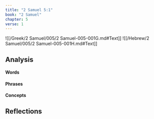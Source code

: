 ```yaml
---
title: "2 Samuel 5:1"
book: "2 Samuel"
chapter: 5
verse: 1
---
```

![[/Greek/2 Samuel/005/2 Samuel-005-001G.md#Text]]
![[/Hebrew/2 Samuel/005/2 Samuel-005-001H.md#Text]]

## Analysis

#### Words

#### Phrases

#### Concepts

## Reflections
